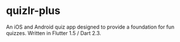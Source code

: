 # quizlr-plus
An iOS and Android quiz app designed to provide a foundation for fun quizzes. Written in Flutter 1.5 / Dart 2.3.
